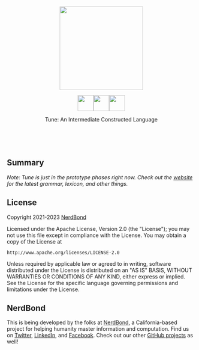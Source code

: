 <br/>
<br/>
<br/>
<br/>
<br/>
<br/>

<p align='center'>
  <img src='https://github.com/nerdbond/bead/blob/make/view/bird.svg?raw=true' height='222'/>
</p>

<p align='center'>
  <img height="42" src="https://github.com/nerdbond/tone/blob/make/text/svgs/b-98.svg?raw=true" /><img height="42" src="https://github.com/nerdbond/tone/blob/make/text/svgs/i-105.svg?raw=true" /><img height="42" src="https://github.com/nerdbond/tone/blob/make/text/svgs/d-100.svg?raw=true" />
</p>
<p align='center'>
  Tune: An Intermediate Constructed Language
</p>

<br/>
<br/>
<br/>

## Summary

_Note: Tune is just in the prototype phases right now. Check out the [website](https://tune.land) for the latest grammar, lexicon, and other things._

## License

Copyright 2021-2023 <a href='https://nerd.bond'>NerdBond</a>

Licensed under the Apache License, Version 2.0 (the "License");
you may not use this file except in compliance with the License.
You may obtain a copy of the License at

    http://www.apache.org/licenses/LICENSE-2.0

Unless required by applicable law or agreed to in writing, software
distributed under the License is distributed on an "AS IS" BASIS,
WITHOUT WARRANTIES OR CONDITIONS OF ANY KIND, either express or implied.
See the License for the specific language governing permissions and
limitations under the License.

## NerdBond

This is being developed by the folks at [NerdBond](https://nerd.bond), a California-based project for helping humanity master information and computation. Find us on [Twitter](https://twitter.com/nerdbond), [LinkedIn](https://www.linkedin.com/company/nerdbond), and [Facebook](https://www.facebook.com/nerdbond). Check out our other [GitHub projects](https://github.com/nerdbond) as well!
